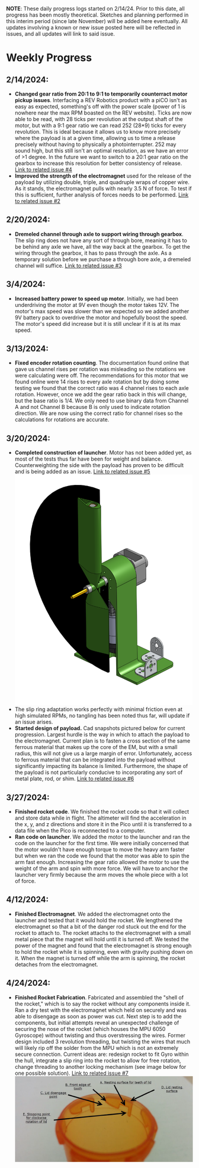 **NOTE**: These daily progress logs started on 2/14/24. Prior to this date, all progress has been mostly theoretical. Sketches and planning performed in this interim period (since late November) will be added here eventually. All updates involving a known or new issue posted here will be reflected in issues, and all updates will link to said issue.
# Weekly Progress
## 2/14/2024: 
* **Changed gear ratio from 20:1 to 9:1 to temporarily counterract motor pickup issues**. Interfacing a REV Robotics product with a piCO isn't as easy as expected, something's off with the power scale (power of 1 is nowhere near the max RPM boasted on the REV website). Ticks are now able to be read, with 28 ticks per revolution at the output shaft of the motor, but with a 9:1 gear ratio we can read 252 (28*9) ticks for every revolution. This is ideal because it allows us to know more precisely where the payload is at a given time, allowing us to time a release precisely without having to physically a photointerrupter. 252 may sound high, but this still isn't an optimal resolution, as we have an error of >1 degree. In the future we want to switch to a 20:1 gear ratio on the gearbox to increase this resolution for better consistency of release. [Link to related issue #4](https://github.com/GDamiani2927/Conklin-Damiani-PITS/issues/4)
* **Improved the strength of the electromagnet** used for the release of the payload by utilizing double, triple, and quadruple wraps of copper wire. As it stands, the electromagnet pulls with nearly 3.5 N of force. To test if this is sufficient, further analysis of forces needs to be performed. [Link to related issue #2](https://github.com/GDamiani2927/Conklin-Damiani-PITS/issues/2)
## 2/20/2024: 
* **Dremeled channel through axle to support wiring through gearbox**. The slip ring does not have any sort of through bore, meaning it has to be behind any axle we have, all the way back at the gearbox. To get the wiring through the gearbox, it has to pass through the axle. As a temporary solution before we purchase a through bore axle, a dremeled channel will suffice. [Link to related issue #3](https://github.com/GDamiani2927/Conklin-Damiani-PITS/issues/3)

## 3/4/2024:
* **Increased battery power to speed up motor**. Initially, we had been underdriving the motor at 9V even though the motor takes 12V. The motor's max speed was slower than we expected so we added another 9V battery pack to overdrive the motor and hopefully boost the speed. The motor's speed did increase but it is still unclear if it is at its max speed. 

## 3/13/2024:
* **Fixed encoder rotation counting**. The documentation found online that gave us channel rises per rotation was misleading so the rotations we were calculating were off. The recommendations for this motor that we found online were 14 rises to every axle rotation but by doing some testing we found that the correct ratio was 4 channel rises to each axle rotation. However, once we add the gear ratio back in this will change, but the base ratio is 1/4. We only need to use binary data from Channel A and not Channel B because B is only used to indicate rotation direction. We are now using the correct ratio for channel rises so the calculations for rotations are accurate.

## 3/20/2024:
* **Completed construction of launcher**. Motor has not been added yet, as most of the tests thus far have been for weight and balance. Counterweighting the side with the payload has proven to be difficult and is being added as an issue. [Link to related issue #5](https://github.com/GDamiani2927/Conklin-Damiani-PITS/issues/3)
![Current Launcher](https://github.com/GDamiani2927/Conklin-Damiani-PITS/blob/main/images/Launcher_Assembly.png)
* The slip ring adaptation works perfectly with minimal friction even at high simulated RPMs, no tangling has been noted thus far, will update if an issue arises.
* **Started design of payload.** Cad snapshots pictured below for current progression. Largest hurdle is the way in which to attach the payload to the electromagnet. Current plan is to fasten a cross section of the same ferrous material that makes up the core of the EM, but with a small radius, this will not give us a large margin of error. Unfortunately, access to ferrous material that can be integrated into the payload without significantly impacting its balance is limited. Furthermore, the shape of the payload is not particularly conducive to incorporating any sort of metal plate, rod, or shim. [Link to related issue #6](https://github.com/GDamiani2927/Conklin-Damiani-PITS/issues/6)

## 3/27/2024:
* **Finished rocket code**. We finished the rocket code so that it will collect and store data while in flight. The altimeter will find the acceleration in the x, y, and z directions and store it in the Pico until it is transferred to a data file when the Pico is reconnected to a computer.
* **Ran code on launcher**. We added the motor to the launcher and ran the code on the launcher for the first time. We were initially concerned that the motor wouldn't have enough torque to move the heavy arm faster but when we ran the code we found that the motor was able to spin the arm fast enough. Increasing the gear ratio allowed the motor to use the weight of the arm and spin with more force. We will have to anchor the launcher very firmly because the arm moves the whole piece with a lot of force.

## 4/12/2024:
* **Finished Electromagnet**. We added the electromagnet onto the launcher and tested that it would hold the rocket. We lengthened the electromagnet so that a bit of the danger rod stuck out the end for the rocket to attach to. The rocket attachs to the electromagnet with a small metal piece that the magnet will hold until it is turned off. We tested the power of the magnet and found that the electromagnet is strong enough to hold the rocket while it is spinning, even with gravity pushing down on it. When the magnet is turned off while the arm is spinning, the rocket detaches from the electromagnet.

## 4/24/2024:
* **Finished Rocket Fabrication**. Fabricated and assembled the "shell of the rocket," which is to say the rocket without any components inside it. Ran a dry test with the electromagnet which held on securely and was able to disengage as soon as power was cut. Next step is to add the components, but initial attempts reveal an unexpected challenge of securing the nose of the rocket (which houses the MPU 6050 Gyroscope) without twisting and thus overstressing the wires. Former design included 3 revolution threading, but twisting the wires that much will likely rip off the solder from the MPU which is not an extremely secure connection. Current ideas are: redesign rocket to fit Gyro within the hull, integrate a slip ring into the rocket to allow for free rotation, change threading to another locking mechanism (see image below for one possible solution). [Link to related issue #7](https://github.com/GDamiani2927/Conklin-Damiani-PITS/issues/7)
![Mechanism Inspiration](https://github.com/GDamiani2927/Conklin-Damiani-PITS/blob/main/images/locking_mech.png)
